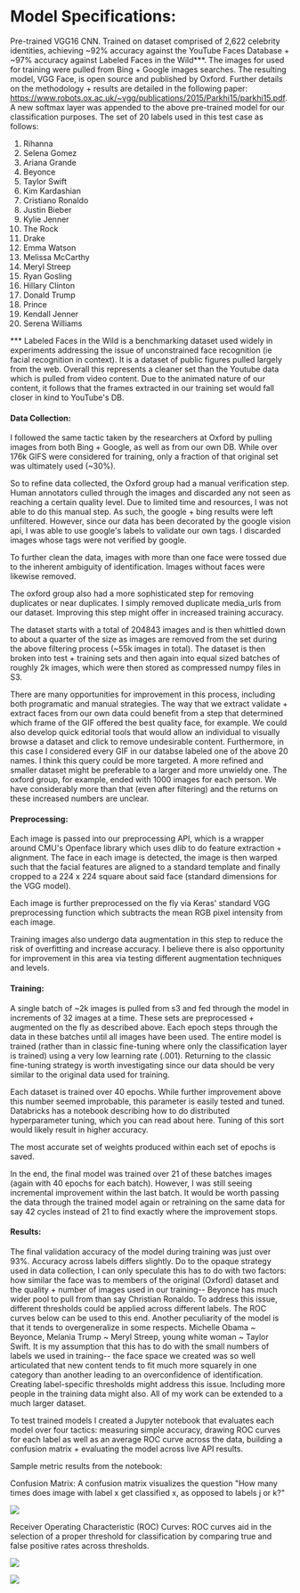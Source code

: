 # Model Specifications:
Pre-trained VGG16 CNN. Trained on dataset comprised of 2,622 celebrity identities, achieving ~92% accuracy against the YouTube Faces Database + ~97% accuracy against Labeled Faces in the Wild***. The images for used for training were pulled from Bing + Google images searches. The resulting model, VGG Face, is open source and published by Oxford. Further details on the methodology + results are detailed in the following paper: https://www.robots.ox.ac.uk/~vgg/publications/2015/Parkhi15/parkhi15.pdf. A new softmax layer was appended to the above pre-trained model for our classification purposes. The set of 20 labels used in this test case as follows:
  
  1. Rihanna
  2. Selena Gomez
  3. Ariana Grande
  4. Beyonce
  5. Taylor Swift
  6. Kim Kardashian
  7. Cristiano Ronaldo
  8.  Justin Bieber
  9.  Kylie Jenner
  10. The Rock
  11. Drake
  12. Emma Watson
  13. Melissa McCarthy
  14. Meryl Streep
  15. Ryan Gosling
  16. Hillary Clinton
  17. Donald Trump
  18. Prince
  19. Kendall Jenner
  20. Serena Williams
  
*** Labeled Faces in the Wild is a benchmarking dataset used widely in experiments addressing the issue of unconstrained face recognition (ie facial recognition in context). It is a dataset of public figures pulled largely from the web. Overall this represents a cleaner set than the Youtube data which is pulled from video content. Due to the animated nature of our content, it follows that the frames extracted in our training set would fall closer in kind to YouTube's DB.  

#### Data Collection: 
I followed the same tactic taken by the researchers at Oxford by pulling images from both Bing + Google, as well as from our own DB. While over 176k GIFS were considered for training, only a fraction of that original set was ultimately used (~30%).

So to refine data collected, the Oxford group had a manual verification step. Human annotators culled through the images and discarded any not seen as reaching a certain quality level. Due to limited time and resources, I was not able to do this manual step. As such, the google + bing results were left unfiltered. However, since our data has been decorated by the google vision api, I was able to use google's labels to validate our own tags. I discarded images whose tags were not verified by google. 

To further clean the data, images with more than one face were tossed due to the inherent ambiguity of identification. Images without faces were likewise removed.

The oxford group also had a more sophisticated step for removing duplicates or near duplicates. I simply removed duplicate media_urls from our dataset. Improving this step might offer in increased training accuracy. 

The dataset starts with a total of 204843 images and is then whittled down to about a quarter of the size as images are removed from the set during the above filtering process (~55k images in total). The dataset is then broken into test + training sets and then again into equal sized batches of roughly 2k images, which were then stored as compressed numpy files in S3.

There are many opportunities for improvement in this process, including both programatic and manual strategies. The way that we extract validate + extract faces from our own data could benefit from a step that determined which frame of the GIF offered the best quality face, for example. We could also develop quick editorial tools that would allow an individual to visually browse a dataset and click to remove undesirable content. Furthermore, in this case I considered every GIF in our databse labeled one of the above 20 names. I think this query could be more targeted. A more refined and smaller dataset might be preferable to a larger and more unwieldy one. The oxford group, for example, ended with 1000 images for each person. We have considerably more than that (even after filtering) and the returns on these increased numbers are unclear.

#### Preprocessing:
Each image is passed into our preprocessing API, which is a wrapper around CMU's Openface library which uses dlib to do feature extraction + alignment. The face in each image is detected, the image is then warped such that the facial features are aligned to a standard template and finally cropped to a 224 x 224 square about said face (standard dimensions for the VGG model). 

Each image is further preprocessed on the fly via Keras' standard VGG preprocessing function which subtracts the mean RGB pixel intensity from each image.

Training images also undergo data augmentation in this step to reduce the risk of overfitting and increase accuracy. I believe there is also opportunity for improvement in this area via testing different augmentation techniques and levels.

#### Training:
A single batch of ~2k images is pulled from s3 and  fed through the model in increments of 32 images at a time. These sets are preprocessed + augmented on the fly as described above. Each epoch steps through the data in these batches until all images have been used. The entire model is trained (rather than in classic fine-tuning where only the classification layer is trained) using a very low learning rate (.001). Returning to the classic fine-tuning strategy is worth investigating since our data should be very similar to the original data used for training. 

Each dataset is trained over 40 epochs. While further improvement above this number seemed improbable, this parameter is easily tested and tuned. Databricks has a notebook describing how to do distributed hyperparameter tuning, which you can read about here. Tuning of this sort would likely result in higher accuracy. 

The most accurate set of weights produced within each set of epochs is saved.

In the end, the final model was trained over 21 of these batches images (again with 40 epochs for each batch). However, I was still seeing incremental improvement within the last batch. It would be worth passing the data through the trained model again or retraining on the same data for say 42 cycles instead of 21 to find exactly where the improvement stops.

#### Results:
The final validation accuracy of the model during training was just over 93%.  Accuracy across labels differs slightly. Do to the opaque strategy used in data collection, I can only speculate this has to do with two factors: how similar the face was to members of the original (Oxford) dataset and the quality + number of images used in our training-- Beyonce has much wider pool to pull from than say Christian Ronaldo. To address this issue, different thresholds could be applied across different labels. The ROC curves below can be used to this end. Another peculiarity of the model is that it tends to overgeneralize in some respects.  Michelle Obama ~ Beyonce, Melania Trump ~ Meryl Streep, young white woman ~ Taylor Swift. It is my assumption that this has to do with the small numbers of labels we used in training-- the face space we created was so well articulated that new content tends to fit much more squarely in one category than another leading to an overconfidence of identification. Creating label-specific thresholds might address this issue. Including more people in the training data might also. All of my work can be extended to a much larger dataset. 

To test trained models I created a Jupyter notebook that evaluates each model over four tactics: measuring simple accuracy, drawing ROC curves for each label as well as an average ROC curve across the data, building a confusion matrix + evaluating the model across live API results. 

Sample metric results from the notebook:

Confusion Matrix: A confusion matrix visualizes the question "How many times does image with label x get classified x, as opposed to labels j or k?"

![](result_imgs/confusion_matrix_celeb_may_2017.png?raw=true)

Receiver Operating Characteristic (ROC) Curves: ROC curves aid in the selection of a proper threshold for classification by comparing true and false positive rates across thresholds.

![](result_imgs/roc_curve_1.png?raw=true)

![](result_imgs/roc_curve_2.png?raw=true)






